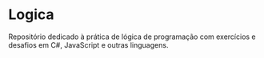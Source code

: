# Logica
Repositório dedicado à prática de lógica de programação com exercícios e desafios em C#, JavaScript e outras linguagens. 
